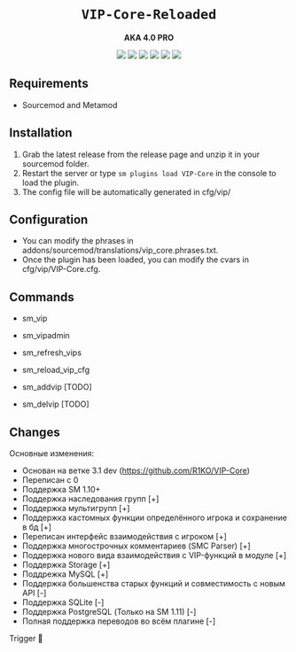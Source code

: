 <div align="center">
  <h1><code>VIP-Core-Reloaded</code></h1>
  <p>
    <strong>AKA 4.0 PRO</strong>
  </p>
  <p style="margin-bottom: 0.5ex;">
    <img
        src="https://img.shields.io/github/downloads/theelsaud/VIP-Core-Reloaded/total"
    />
    <img
        src="https://img.shields.io/github/last-commit/theelsaud/VIP-Core-Reloaded"
    />
    <img
        src="https://img.shields.io/github/issues/theelsaud/VIP-Core-Reloaded"
    />
    <img
        src="https://img.shields.io/github/issues-closed/theelsaud/VIP-Core-Reloaded"
    />
    <img
        src="https://img.shields.io/github/repo-size/theelsaud/VIP-Core-Reloaded"
    />
    <img
        src="https://img.shields.io/github/actions/workflow/status/theelsaud/VIP-Core-Reloaded/test.yml?branch=main"
    />
  </p>
</div>


## Requirements ##
- Sourcemod and Metamod


## Installation ##
1. Grab the latest release from the release page and unzip it in your sourcemod folder.
2. Restart the server or type `sm plugins load VIP-Core` in the console to load the plugin.
3. The config file will be automatically generated in cfg/vip/

## Configuration ##
- You can modify the phrases in addons/sourcemod/translations/vip_core.phrases.txt.
- Once the plugin has been loaded, you can modify the cvars in cfg/vip/VIP-Core.cfg.

## Commands ##
- sm_vip
- sm_vipadmin
- sm_refresh_vips
- sm_reload_vip_cfg

- sm_addvip [TODO]
- sm_delvip [TODO]

## Changes  ##
Основные изменения:  
- Основан на ветке 3.1 dev (https://github.com/R1KO/VIP-Core)
- Переписан с 0
- Поддержка SM 1.10+
- Поддержка наследования групп [+]
- Поддержка мультигрупп [+]
- Поддержка кастомных функции определённого игрока и сохранение в бд [+]
- Переписан интерфейс взаимодействия с игроком [+]
- Поддержка многострочных комментариев (SMC Parser) [+]
- Поддержка нового вида взаимодействия с VIP-функций в модуле [+]
- Поддержка Storage [+]
- Поддрежка MySQL [+]
- Поддержка большенства старых функций и совместимость с новым API [-]
- Поддержка SQLite [-]
- Поддержка PostgreSQL (Только на SM 1.11) [-]
- Полная поддержка переводов во всём плагине [-]

Trigger 🥚